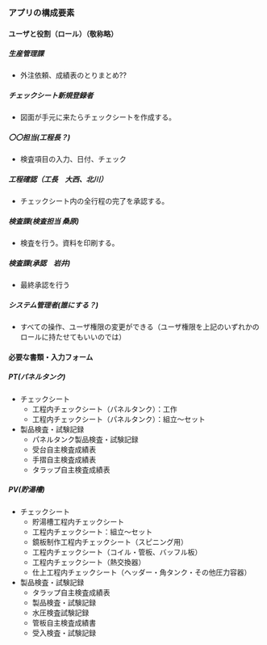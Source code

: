 ### アプリの構成要素

#### ユーザと役割（ロール）（敬称略）

##### 生産管理課

- 外注依頼、成績表のとりまとめ??

##### チェックシート新規登録者

- 図面が手元に来たらチェックシートを作成する。

##### 〇〇担当(工程長？)

- 検査項目の入力、日付、チェック

##### 工程確認（工長　大西、北川）

- チェックシート内の全行程の完了を承認する。

##### 検査課(検査担当 桑原)

- 検査を行う。資料を印刷する。

##### 検査課(承認　岩井)

- 最終承認を行う

##### システム管理者(誰にする？)

- すべての操作、ユーザ権限の変更ができる（ユーザ権限を上記のいずれかのロールに持たせてもいいのでは）

#### 必要な書類・入力フォーム

##### PT(パネルタンク)

- チェックシート
  - 工程内チェックシート（パネルタンク）：工作
  - 工程内チェックシート（パネルタンク）：組立～セット
- 製品検査・試験記録
  - パネルタンク製品検査・試験記録
  - 受台自主検査成績表
  - 手摺自主検査成績表
  - タラップ自主検査成績表

##### PV(貯湯槽)

- チェックシート
  - 貯湯槽工程内チェックシート
  - 工程内チェックシート：組立～セット
  - 鏡板制作工程内チェックシート（スピニング用）
  - 工程内チェックシート（コイル・管板、バッフル板）
  - 工程内チェックシート（熱交換器）
  - 仕上工程内チェックシート（ヘッダー・角タンク・その他圧力容器）
- 製品検査・試験記録
  - タラップ自主検査成績表
  - 製品検査・試験記録
  - 水圧検査試験記録
  - 管板自主検査成績書
  - 受入検査・試験記録
